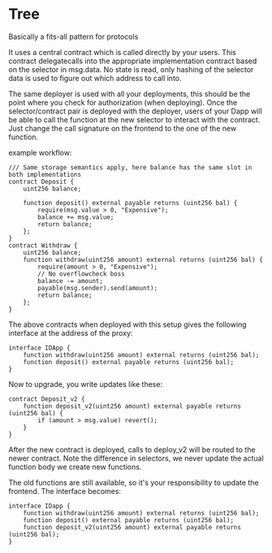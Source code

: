 # Tree

Basically a fits-all pattern for protocols

It uses a central contract which is called directly by your users. This contract delegatecalls into the appropriate implementation contract based on the selector in msg.data. No state is read, only hashing of the selector data is used to figure out which address to call into.

The same deployer is used with all your deployments, this should be the point where you check for authorization (when deploying). Once the selector/contract pair is deployed with the deployer, users of your Dapp will be able to call the function at the new selector to interact with the contract. Just change the call signature on the frontend to the one of the new function.

example workflow:

```sol
/// Same storage semantics apply, here balance has the same slot in both implementations
contract Deposit {
    uint256 balance;

    function deposit() external payable returns (uint256 bal) {
        require(msg.value > 0, "Expensive");
        balance += msg.value;
        return balance;
    };
}
contract Withdraw {
    uint256 balance;
    function withdraw(uint256 amount) external returns (uint256 bal) {
        require(amount > 0, "Expensive");
        // No overflowcheck boss
        balance -= amount;
        payable(msg.sender).send(amount);
        return balance;
    };
}
```
The above contracts when deployed with this setup gives the following interface at the address of the proxy:
```sol
interface IDApp {
    function withdraw(uint256 amount) external returns (uint256 bal);
    function deposit() external payable returns (uint256 bal);
}
```

Now to upgrade, you write updates like these:
```sol
contract Deposit_v2 {
    function deposit_v2(uint256 amount) external payable returns (uint256 bal) {
        if (amount > msg.value) revert();
    }
}
```
After the new contract is deployed, calls to deploy_v2 will be routed to the newer contract. Note the difference in selectors, we never update the actual function body we create new functions.

The old functions are still available, so it's your responsibility to update the frontend. The interface becomes:
```sol
interface IDapp {
    function withdraw(uint256 amount) external returns (uint256 bal);
    function deposit() external payable returns (uint256 bal);
    function deposit_v2(uint256 amount) external payable returns (uint256 bal);
}
```